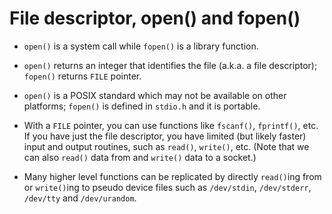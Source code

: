 # File descriptor, open() and fopen()

* `open()` is a system call while `fopen()` is a library function.

* `open()` returns an integer that identifies the file (a.k.a. a file descriptor); `fopen()` returns `FILE` pointer. 

* `open()` is a POSIX standard which may not be available on other platforms; `fopen()` is defined in `stdio.h` and
it is portable.

* With a `FILE` pointer, you can use functions like `fscanf()`, `fprintf()`, etc. If you have just the file descriptor,
you have limited (but likely faster) input and output routines, such as `read()`, `write()`, etc. (Note that we can also
`read()` data from and `write()` data to a socket.)

* Many higher level functions can be replicated by directly `read()`ing from or `write()`ing to pseudo device files
such as `/dev/stdin`, `/dev/stderr`, `/dev/tty` and `/dev/urandom`.